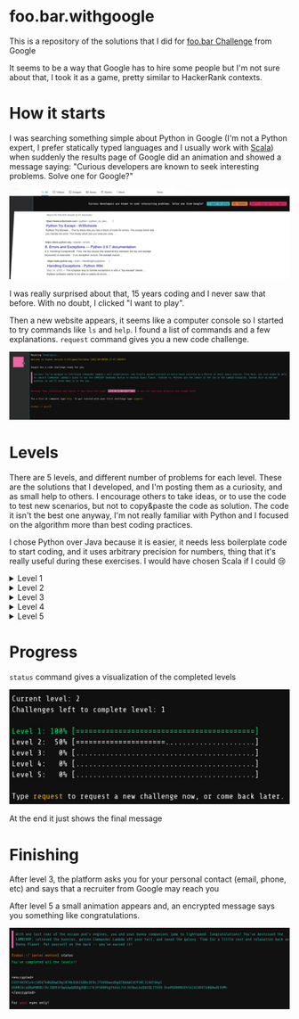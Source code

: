 # foo.bar.withgoogle
This is a repository of the solutions that I did for [foo.bar Challenge](https://foobar.withgoogle.com/) from Google

It seems to be a way that Google has to hire some people but I'm not sure about that, 
I took it as a game, pretty similar to HackerRank contexts.

# How it starts

I was searching something simple about Python in Google (I'm not a Python expert, 
I prefer statically typed languages and I usually work with [Scala](https://www.scala-lang.org/))
when suddenly the results page of Google did an animation and showed a message saying:
"Curious developers are known to seek interesting problems. Solve one for Google?"

![foobar start message](start.png "Foobar start Message")

I was really surprised about that, 15 years coding and I never saw that before. With no doubt, I clicked "I want to play".

Then a new website appears, it seems like a computer console so I started to try commands like `ls` and `help`.
I found a list of commands and a few explanations. `request` command gives you a new code challenge.

![foobar console](console.jpeg "Foobar console")

# Levels

There are 5 levels, and different number of problems for each level. These are the solutions that I developed, and
I'm posting them as a curiosity, and as small help to others. 
I encourage others to take ideas, or to use the code to test new scenarios, but not to copy&paste the code as solution.
The code it isn't the best one anyway, I'm not really familiar with Python and 
I focused on the algorithm more than best coding practices.

I chose Python over Java because it is easier, it needs less boilerplate code to start coding, 
and it uses arbitrary precision for numbers, thing that it's really useful during these exercises. 
I would have chosen Scala if I could :cry:
<details>
<summary>Level 1</summary>

- [The cake is not a lie](./level1/the-cake-is-not-a-lie)
</details>

<details>

<summary>Level 2</summary>

- [En Route Salute](./level2/en-route-salute)
- [Ion Flux Relabeling](./level2/ion-flux-relabeling)

</details>

<details>
<summary>Level 3</summary>

- [Doomsday Fuel](./level3/doomsday-fuel)
- [Fuel Injection Perfection](./level3/fuel-injection-perfection)
- [Prepare the Bunnies Scape](./level3/prepare-the-bunnies-scape)

</details>

<details>
<summary>Level 4</summary>

- [Bringing a Gun to a Trainer Fight](./level4/bringing-a-gun-to-a-trainer-fight)
- [Distract the trainers](./level4/distract-the-trainers)

</details>

<details>
<summary>Level 5</summary>

- [Expanding Nebula](./level5/expanding-nebula)

</details>

# Progress
`status` command gives a visualization of the completed levels

![img.png](status1.png)

At the end it just shows the final message

# Finishing
After level 3, the platform asks you for your personal contact (email, phone, etc) 
and says that a recruiter from Google may reach you

After level 5 a small animation appears and, an encrypted message says you something like congratulations.


![Final status](finish.png "Final status")


